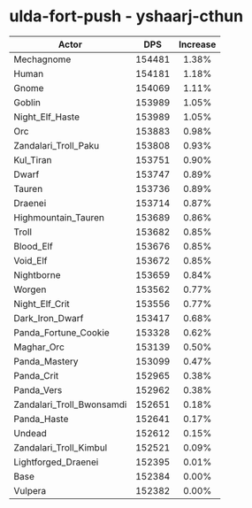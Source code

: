 # ulda-fort-push - yshaarj-cthun
| Actor | DPS | Increase |
|---|:---:|:---:|
|Mechagnome|154481|1.38%|
|Human|154181|1.18%|
|Gnome|154069|1.11%|
|Goblin|153989|1.05%|
|Night_Elf_Haste|153989|1.05%|
|Orc|153883|0.98%|
|Zandalari_Troll_Paku|153808|0.93%|
|Kul_Tiran|153751|0.90%|
|Dwarf|153747|0.89%|
|Tauren|153736|0.89%|
|Draenei|153714|0.87%|
|Highmountain_Tauren|153689|0.86%|
|Troll|153682|0.85%|
|Blood_Elf|153676|0.85%|
|Void_Elf|153672|0.85%|
|Nightborne|153659|0.84%|
|Worgen|153562|0.77%|
|Night_Elf_Crit|153556|0.77%|
|Dark_Iron_Dwarf|153417|0.68%|
|Panda_Fortune_Cookie|153328|0.62%|
|Maghar_Orc|153139|0.50%|
|Panda_Mastery|153099|0.47%|
|Panda_Crit|152965|0.38%|
|Panda_Vers|152962|0.38%|
|Zandalari_Troll_Bwonsamdi|152651|0.18%|
|Panda_Haste|152641|0.17%|
|Undead|152612|0.15%|
|Zandalari_Troll_Kimbul|152521|0.09%|
|Lightforged_Draenei|152395|0.01%|
|Base|152384|0.00%|
|Vulpera|152382|0.00%|
